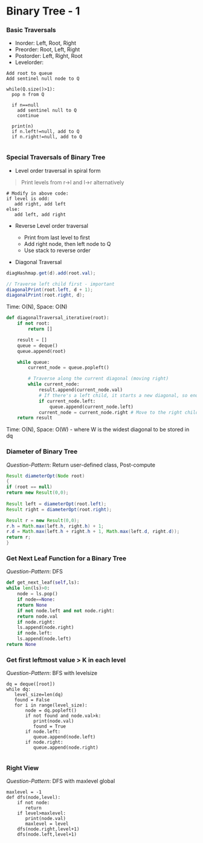 # Binary Tree - 1

### Basic Traversals
* Inorder: Left, Root, Right
* Preorder: Root, Left, Right
* Postorder: Left, Right, Root
* Levelorder:
 ```
 Add root to queue
 Add sentinel null node to Q
 
 while(Q.size()>1):
   pop n from Q
   
   if n==null
     add sentinel null to Q
     continue
     
   print(n)
   if n.left!=null, add to Q
   if n.right!=null, add to Q
   
 ```
 
 ### Special Traversals of Binary Tree
 
 * Level order traversal in spiral form
 
 > Print levels from r->l and l->r alternatively
 
 ```
 # Modify in above code:
 if level is odd:
    add right, add left
 else:
    add left, add right
 ```
 
  * Reverse Level order traversal 
    - Print from last level to first
    - Add right node, then left node to Q
    - Use stack to reverse order
 
 * Diagonal Traversal
 ```java
diagHashmap.get(d).add(root.val);  

// Traverse left child first - important
diagonalPrint(root.left, d + 1); 
diagonalPrint(root.right, d); 
 ```
Time: O(N), Space: O(N)
```python
def diagonalTraversal_iterative(root):
    if not root:
        return []

    result = []
    queue = deque()
    queue.append(root)

    while queue:
        current_node = queue.popleft()

        # Traverse along the current diagonal (moving right)
        while current_node:
            result.append(current_node.val)
            # If there's a left child, it starts a new diagonal, so enqueue it
            if current_node.left:
                queue.append(current_node.left)
            current_node = current_node.right # Move to the right child for the same diagonal
    return result
```
Time: O(N), Space: O(W) - where W is the widest diagonal to be stored in dq
### Diameter of Binary Tree
*Question-Pattern*: Return user-defined class, Post-compute
```java
Result diameterOpt(Node root) 
{ 
if (root == null) 
return new Result(0,0);
	  
Result left = diameterOpt(root.left); 
Result right = diameterOpt(root.right); 

Result r = new Result(0,0);
r.h = Math.max(left.h, right.h) + 1; 
r.d = Math.max(left.h + right.h + 1, Math.max(left.d, right.d));
return r; 
} 
```

### Get Next Leaf Function for a Binary Tree
*Question-Pattern*: DFS
```python
def get_next_leaf(self,ls):
while len(ls)>0:
    node = ls.pop()
    if node==None:
	return None
    if not node.left and not node.right:
	return node.val
    if node.right:
	ls.append(node.right)
    if node.left:
	ls.append(node.left)
return None
 ```

### Get first leftmost value > K in each level
*Question-Pattern*: BFS with levelsize
```
dq = deque([root])
while dq: 
   level_size=len(dq)
   found = False
   for i in range(level_size):
       node = dq.popleft()
       if not found and node.val>k:
          print(node.val)
          found = True
       if node.left: 
          queue.append(node.left)
       if node.right:
          queue.append(node.right)
       
```
### Right View
*Question-Pattern*: DFS with maxlevel global
```
maxlevel = -1
def dfs(node,level):
    if not node:
       return
    if level>maxlevel:
       print(node.val)
       maxlevel = level 
    dfs(node.right,level+1)
    dfs(node.left,level+1)
```

   
